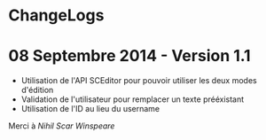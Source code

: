 ChangeLogs
=======================

# 08 Septembre 2014 - Version 1.1

- Utilisation de l'API SCEditor pour pouvoir utiliser les deux modes d'édition
- Validation de l'utilisateur pour remplacer un texte prééxistant
- Utilisation de l'ID au lieu du username

Merci à *Nihil Scar Winspeare*